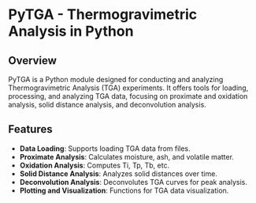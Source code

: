 # PyTGA - Thermogravimetric Analysis in Python

## Overview
PyTGA is a Python module designed for conducting and analyzing Thermogravimetric Analysis (TGA) experiments. It offers tools for loading, processing, and analyzing TGA data, focusing on proximate and oxidation analysis, solid distance analysis, and deconvolution analysis.

## Features
- **Data Loading**: Supports loading TGA data from files.
- **Proximate Analysis**: Calculates moisture, ash, and volatile matter.
- **Oxidation Analysis**: Computes Ti, Tp, Tb, etc.
- **Solid Distance Analysis**: Analyzes solid distances over time.
- **Deconvolution Analysis**: Deconvolutes TGA curves for peak analysis.
- **Plotting and Visualization**: Functions for TGA data visualization.